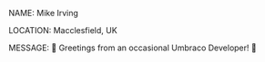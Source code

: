 NAME: Mike Irving

LOCATION: Macclesfield, UK

MESSAGE: 🎃 Greetings from an occasional Umbraco Developer! 👻